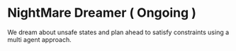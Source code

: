 # NightMare Dreamer ( Ongoing )

We dream about unsafe states and plan ahead to satisfy constraints using a multi agent approach.